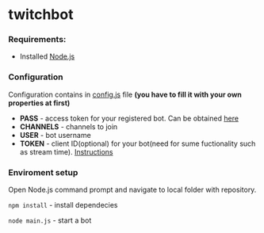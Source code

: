 # twitchbot

### Requirements:
+ Installed [Node.js](https://nodejs.org/en/download/)

### Configuration 
Configuration contains in [config.js](https://github.com/betmakh/twitchbot/blob/master/config.js) file **(you have to fill it with your own properties at first)**
+ **PASS** - access token for your registered bot. Can be obtained [here](https://twitchapps.com/tmi/)
+ **CHANNELS** - channels to join
+ **USER** - bot username
+ **TOKEN** - client ID(optional) for your bot(need for sume fuctionality such as stream time). [Instructions](https://blog.twitch.tv/client-id-required-for-kraken-api-calls-afbb8e95f843)

### Enviroment setup
Open Node.js command prompt and navigate to local folder with repository.


`npm install` - install dependecies


`node main.js` - start a bot 
